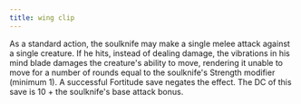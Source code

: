```yaml
---
title: wing clip
---
```


As a standard action, the soulknife may make a single melee attack against a single creature. If he hits, instead of dealing damage, the vibrations in his mind blade damages the creature's ability to move, rendering it unable to move for a number of rounds equal to the soulknife's Strength modifier (minimum 1). A successful Fortitude save negates the effect. The DC of this save is 10 + the soulknife's base attack bonus.
